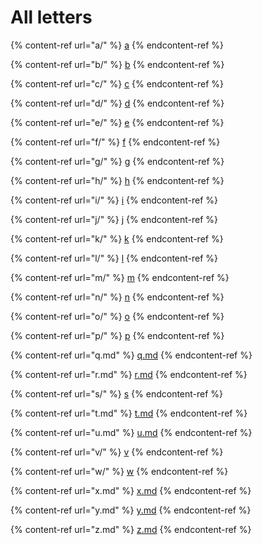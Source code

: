 # All letters

{% content-ref url="a/" %}
[a](a/)
{% endcontent-ref %}

{% content-ref url="b/" %}
[b](b/)
{% endcontent-ref %}

{% content-ref url="c/" %}
[c](c/)
{% endcontent-ref %}

{% content-ref url="d/" %}
[d](d/)
{% endcontent-ref %}

{% content-ref url="e/" %}
[e](e/)
{% endcontent-ref %}

{% content-ref url="f/" %}
[f](f/)
{% endcontent-ref %}

{% content-ref url="g/" %}
[g](g/)
{% endcontent-ref %}

{% content-ref url="h/" %}
[h](h/)
{% endcontent-ref %}

{% content-ref url="i/" %}
[i](i/)
{% endcontent-ref %}

{% content-ref url="j/" %}
[j](j/)
{% endcontent-ref %}

{% content-ref url="k/" %}
[k](k/)
{% endcontent-ref %}

{% content-ref url="l/" %}
[l](l/)
{% endcontent-ref %}

{% content-ref url="m/" %}
[m](m/)
{% endcontent-ref %}

{% content-ref url="n/" %}
[n](n/)
{% endcontent-ref %}

{% content-ref url="o/" %}
[o](o/)
{% endcontent-ref %}

{% content-ref url="p/" %}
[p](p/)
{% endcontent-ref %}

{% content-ref url="q.md" %}
[q.md](q.md)
{% endcontent-ref %}

{% content-ref url="r.md" %}
[r.md](r.md)
{% endcontent-ref %}

{% content-ref url="s/" %}
[s](s/)
{% endcontent-ref %}

{% content-ref url="t.md" %}
[t.md](t.md)
{% endcontent-ref %}

{% content-ref url="u.md" %}
[u.md](u.md)
{% endcontent-ref %}

{% content-ref url="v/" %}
[v](v/)
{% endcontent-ref %}

{% content-ref url="w/" %}
[w](w/)
{% endcontent-ref %}

{% content-ref url="x.md" %}
[x.md](x.md)
{% endcontent-ref %}

{% content-ref url="y.md" %}
[y.md](y.md)
{% endcontent-ref %}

{% content-ref url="z.md" %}
[z.md](z.md)
{% endcontent-ref %}
